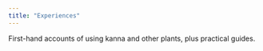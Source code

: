```yaml
---
title: "Experiences"
---
```


First-hand accounts of using kanna and other plants, plus practical guides.

